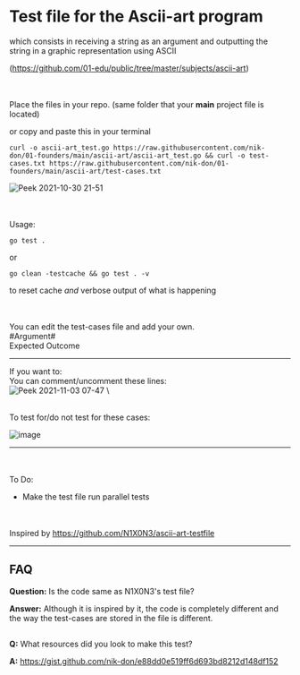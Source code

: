 # Test file for the Ascii-art program 

which consists in receiving a string as an argument 
and outputting the string in a graphic representation using ASCII

(https://github.com/01-edu/public/tree/master/subjects/ascii-art)


\
\
Place the files in your repo. (same folder that your **main** project file is located)

or copy and paste this in your terminal

	curl -o ascii-art_test.go https://raw.githubusercontent.com/nik-don/01-founders/main/ascii-art/ascii-art_test.go && curl -o test-cases.txt https://raw.githubusercontent.com/nik-don/01-founders/main/ascii-art/test-cases.txt


![Peek 2021-10-30 21-51](https://user-images.githubusercontent.com/93073558/139558058-09dae194-9e19-464b-a4f0-adfd50c62985.gif)


\
\
Usage:



	go test . 

or


	go clean -testcache && go test . -v
to reset cache *and* verbose output of what is happening


\
\
You can edit the test-cases file and add your own.
\
#Argument#
\
Expected Outcome



----
If you want to:
\
You can comment/uncomment these lines:
\
![Peek 2021-11-03 07-47](https://user-images.githubusercontent.com/93073558/140024727-67521f66-ae98-4ff0-8b7c-5212d0078cfa.gif)
\

\
To test for/do not test for these cases:

![image](https://user-images.githubusercontent.com/93073558/140023337-99ba2081-56bc-492e-bb2b-9ef16071b59c.png)


----




\
\
To Do:
- Make the test file run parallel tests


\
\
Inspired by https://github.com/N1X0N3/ascii-art-testfile


----

## FAQ
**Question:** Is the code same as N1X0N3's test file?

**Answer:** Although it is inspired by it, the code is completely different and the way the test-cases are stored in the file is different.

##
**Q:** What resources did you look to make this test?

**A:** https://gist.github.com/nik-don/e88dd0e519ff6d693bd8212d148df152
##
